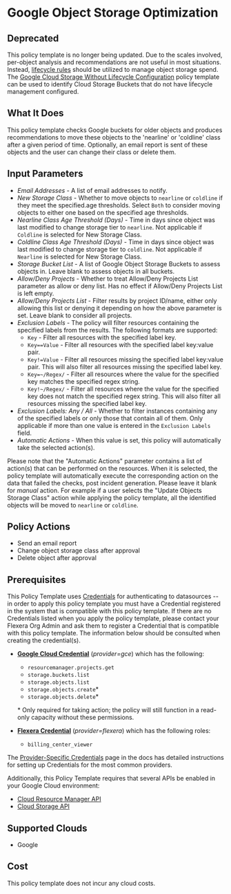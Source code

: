 # Google Object Storage Optimization

## Deprecated

This policy template is no longer being updated. Due to the scales involved, per-object analysis and recommendations are not useful in most situations. Instead, [lifecycle rules](https://cloud.google.com/storage/docs/lifecycle?hl=en) should be utilized to manage object storage spend. The [Google Cloud Storage Without Lifecycle Configuration](https://github.com/flexera-public/policy_templates/tree/master/cost/google/cloud_storage_lifecycle?hl=en) policy template can be used to identify Cloud Storage Buckets that do not have lifecycle management configured.

## What It Does

This policy template checks Google buckets for older objects and produces recommendations to move these objects to the 'nearline' or 'coldline' class after a given period of time. Optionally, an email report is sent of these objects and the user can change their class or delete them.

## Input Parameters

- *Email Addresses* - A list of email addresses to notify.
- *New Storage Class* - Whether to move objects to `nearline` or `coldline` if they meet the specified.age thresholds. Select `Both` to consider moving objects to either one based on the specified age thresholds.
- *Nearline Class Age Threshold (Days)* - Time in days since object was last modified to change storage tier to `nearline`. Not applicable if `Coldline` is selected for New Storage Class.
- *Coldline Class Age Threshold (Days)* - Time in days since object was last modified to change storage tier to `coldline`. Not applicable if `Nearline` is selected for New Storage Class.
- *Storage Bucket List* - A list of Google Object Storage Buckets to assess objects in. Leave blank to assess objects in all buckets.
- *Allow/Deny Projects* - Whether to treat Allow/Deny Projects List parameter as allow or deny list. Has no effect if Allow/Deny Projects List is left empty.
- *Allow/Deny Projects List* - Filter results by project ID/name, either only allowing this list or denying it depending on how the above parameter is set. Leave blank to consider all projects.
- *Exclusion Labels* - The policy will filter resources containing the specified labels from the results. The following formats are supported:
  - `Key` - Filter all resources with the specified label key.
  - `Key==Value` - Filter all resources with the specified label key:value pair.
  - `Key!=Value` - Filter all resources missing the specified label key:value pair. This will also filter all resources missing the specified label key.
  - `Key=~/Regex/` - Filter all resources where the value for the specified key matches the specified regex string.
  - `Key!~/Regex/` - Filter all resources where the value for the specified key does not match the specified regex string. This will also filter all resources missing the specified label key.
- *Exclusion Labels: Any / All* - Whether to filter instances containing any of the specified labels or only those that contain all of them. Only applicable if more than one value is entered in the `Exclusion Labels` field.
- *Automatic Actions* - When this value is set, this policy will automatically take the selected action(s).

Please note that the "Automatic Actions" parameter contains a list of action(s) that can be performed on the resources. When it is selected, the policy template will automatically execute the corresponding action on the data that failed the checks, post incident generation. Please leave it blank for *manual* action.
For example if a user selects the "Update Objects Storage Class" action while applying the policy template, all the identified objects will be moved to `nearline` or `coldline`.

## Policy Actions

- Send an email report
- Change object storage class after approval
- Delete object after approval

## Prerequisites

This Policy Template uses [Credentials](https://docs.flexera.com/flexera/EN/Automation/ManagingCredentialsExternal.htm) for authenticating to datasources -- in order to apply this policy template you must have a Credential registered in the system that is compatible with this policy template. If there are no Credentials listed when you apply the policy template, please contact your Flexera Org Admin and ask them to register a Credential that is compatible with this policy template. The information below should be consulted when creating the credential(s).

- [**Google Cloud Credential**](https://docs.flexera.com/flexera/EN/Automation/ProviderCredentials.htm#automationadmin_4083446696_1121577) (*provider=gce*) which has the following:
  - `resourcemanager.projects.get`
  - `storage.buckets.list`
  - `storage.objects.list`
  - `storage.objects.create`*
  - `storage.objects.delete`*

  \* Only required for taking action; the policy will still function in a read-only capacity without these permissions.

- [**Flexera Credential**](https://docs.flexera.com/flexera/EN/Automation/ProviderCredentials.htm) (*provider=flexera*) which has the following roles:
  - `billing_center_viewer`

The [Provider-Specific Credentials](https://docs.flexera.com/flexera/EN/Automation/ProviderCredentials.htm) page in the docs has detailed instructions for setting up Credentials for the most common providers.

Additionally, this Policy Template requires that several APIs be enabled in your Google Cloud environment:

- [Cloud Resource Manager API](https://console.cloud.google.com/flows/enableapi?apiid=cloudresourcemanager.googleapis.com)
- [Cloud Storage API](https://console.cloud.google.com/flows/enableapi?apiid=storage.googleapis.com)

## Supported Clouds

- Google

## Cost

This policy template does not incur any cloud costs.
